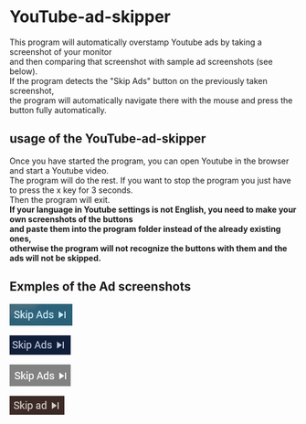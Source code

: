 # YouTube-ad-skipper
This program will automatically overstamp Youtube ads by taking a screenshot of your monitor  
and then comparing that screenshot with sample ad screenshots (see below).  
If the program detects the "Skip Ads" button on the previously taken screenshot,  
the program will automatically navigate there with the mouse and press the button fully automatically.

## usage of the YouTube-ad-skipper
Once you have started the program, you can open Youtube in the browser and start a Youtube video.  
The program will do the rest. If you want to stop the program you just have to press the x key for 3 seconds.  
Then the program will exit.  
**If your language in Youtube settings is not English, you need to make your own screenshots of the buttons  
and paste them into the program folder instead of the already existing ones,  
otherwise the program will not recognize the buttons with them and the ads will not be skipped.**

## Exmples of the Ad screenshots
![](Ad1.png)

![](Ad2.png)

![](Ad3.png)

![](Ad4.png)
